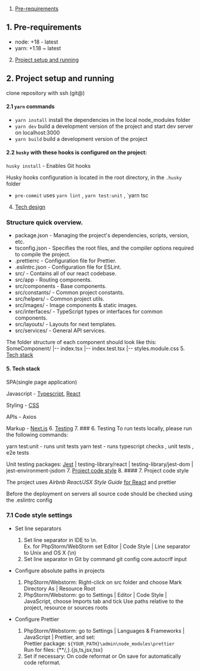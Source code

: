 1. [Pre-requirements](#1-pre-requirements)
## 1. Pre-requirements
- node: +18 - latest
- yarn: +1.18 ~ latest
2. [Project setup and running](#2-project-setup-and-running)
## 2. Project setup and running
clone repository with ssh (git@)
#### 2.1 `yarn` commands
- `yarn install` install the dependencies in the local node_modules folder
- `yarn dev` build a development version of the project and start dev server on localhost:3000
- `yarn build` build a development version of the project

#### 2.2 `husky` with these hooks is configured on the project:
`husky install` - Enables Git hooks

Husky hooks configuration is located in the root directory, in the `.husky` folder
- `pre-commit` uses `yarn lint` , `yarn test:unit` , `yarn tsc
4. [Tech design](#4-tech-design)
### Structure quick overview.
- package.json - Managing the project's dependencies, scripts, version, etc.
- tsconfig.json - Specifies the root files, and the compiler options required to compile the project.
- .prettierrc - Configuration file for Prettier.
- .eslintrc.json - Configuration file for ESLint.
- src/ - Contains all of our react codebase.
- src/app - Routing components.
- src/components - Base components.
- src/constants/ - Common project constants.
- src/helpers/ - Common project utils.
- src/images/ - Image components & static images.
- src/interfaces/ - TypeScript types or interfaces for common components.
- src/layouts/ - Layouts for next templates.
- src/services/ - General API services.

The folder structure of each component should look like this:
SomeComponent/
|-- index.tsx
|-- index.test.tsx
|-- styles.module.css
5. [Tech stack](#5-tech-stack)
#### 5. Tech stack
SPA(single page application)

Javascript - [Typescript](https://www.typescriptlang.org/), [React](https://react.dev/)

Styling - [CSS](https://www.w3schools.com/css/)

APIs - Axios

Markup - [Next.js](https://nextjs.org/)
6. [Testing](#6-testing)
7. ### 6. Testing
To run tests locally, please run the following commands:

yarn test:unit - runs unit tests
yarn test - runs typescript checks , unit tests , e2e tests

Unit testing
packages: [Jest](https://jestjs.io/) | testing-library/react | testing-library/jest-dom | jest-environment-jsdom
7. [Project code style](#7-project-code-style)
8. #### 7. Project code style

The project uses _Airbnb React/JSX Style Guide_ [for React](https://airbnb.io/javascript/react/) and prettier

Before the deployment on servers all source code should be checked using the .eslintrc config

### 7.1 Code style settings

- Set line separators
    1. Set line separator in IDE to \n.\
       Ex. for PhpStorm/WebStorm set Editor | Code Style | Line separator to Unix and OS X (\n)
    2. Set line separator in Git by command git config core.autocrlf input


- Configure absolute paths in projects
    1. PhpStorm/Webstorm: Right-click on src folder and choose Mark Directory As | Resource Root
    2. PhpStorm/Webstorm: go to Settings | Editor | Code Style | JavaScript, choose Imports tab and tick Use paths relative to the project, resource or sources roots


- Configure Prettier
    1. PhpStorm/Webstorm: go to Settings | Languages & Frameworks | JavaScript | Prettier, and set:\
       Prettier package: `${YOUR_PATH}\admin\node_modules\prettier`\
       Run for files: {**/*,*}.{js,ts,jsx,tsx}
    2. Set if necessary: On code reformat or On save for automatically code reformat.
